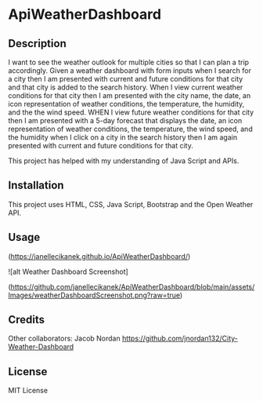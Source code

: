 # ApiWeatherDashboard

## Description

I want to see the weather outlook for multiple cities so that I can plan a trip accordingly. Given a weather dashboard with form inputs when I search for a city then I am presented with current and future conditions for that city and that city is added to the search history. When I view current weather conditions for that city then I am presented with the city name, the date, an icon representation of weather conditions, the temperature, the humidity, and the the wind speed. WHEN I view future weather conditions for that city then I am presented with a 5-day forecast that displays the date, an icon representation of weather conditions, the temperature, the wind speed, and the humidity when I click on a city in the search history then I am again presented with current and future conditions for that city.

This project has helped with my understanding of Java Script and APIs. 

## Installation

This project uses HTML, CSS, Java Script, Bootstrap and the Open Weather API.

## Usage
  
(https://janellecikanek.github.io/ApiWeatherDashboard/)  

  ![alt Weather Dashboard Screenshot]
  
  (https://github.com/janellecikanek/ApiWeatherDashboard/blob/main/assets/Images/weatherDashboardScreenshot.png?raw=true)

## Credits

Other collaborators: Jacob Nordan
https://github.com/jnordan132/City-Weather-Dashboard

## License

MIT License
